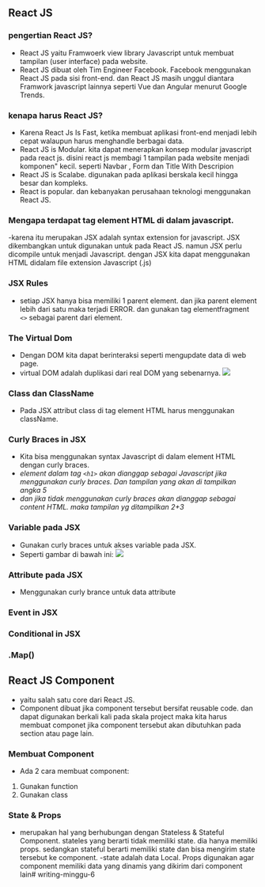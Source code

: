 ## React JS
### pengertian React JS?
- React JS yaitu Framwoerk view library Javascript untuk membuat tampilan (user interface) pada website.
- React JS dibuat oleh Tim Engineer Facebook. Facebook menggunakan React JS pada sisi front-end. dan React JS masih unggul diantara Framwork javascript lainnya seperti Vue dan Angular menurut Google Trends.
### kenapa harus React JS?
- Karena React Js Is Fast, ketika membuat aplikasi front-end menjadi lebih cepat walaupun harus menghandle berbagai data.
- React JS is Modular. kita dapat menerapkan konsep modular javascript pada react js. disini react js membagi 1 tampilan pada website menjadi komponen" kecil. seperti Navbar , Form dan Title With Descripion
- React JS is Scalabe. digunakan pada aplikasi berskala kecil hingga besar dan kompleks.
- React is popular. dan kebanyakan perusahaan teknologi menggunakan React JS.
### Mengapa terdapat tag element HTML di dalam javascript.
-karena itu merupakan
JSX adalah syntax extension for javascript. JSX dikembangkan untuk digunakan untuk pada React JS. namun JSX perlu dicompile untuk menjadi Javascript. dengan JSX kita dapat menggunakan HTML didalam file extension Javascript (.js)
### JSX Rules
- setiap JSX hanya bisa memiliki 1 parent element. dan jika parent element lebih dari satu maka terjadi ERROR.
dan gunakan tag elementfragment ```<>``` sebagai parent dari element.
### The Virtual Dom
- Dengan DOM kita dapat berinteraksi seperti mengupdate data di web page.
- virtual DOM adalah duplikasi dari real DOM yang sebenarnya.
![](Screenshot%20(18).png)
### Class dan ClassName
- Pada JSX attribut class di tag element HTML harus menggunakan className.
### Curly Braces in JSX
- Kita bisa menggunakan syntax Javascript di dalam element HTML dengan curly braces.
- *element dalam tag ``` <h1> ``` akan dianggap sebagai Javascript jika menggunakan curly braces. Dan tampilan yang akan di tampilkan angka 5*
- *dan jika tidak menggunakan curly braces akan dianggap sebagai content HTML. maka tampilan yg ditampilkan 2+3*
### Variable pada JSX
- Gunakan curly braces untuk akses variable pada JSX.
- Seperti gambar di bawah ini:
![](Screenshot%20(24).png)
### Attribute pada JSX
- Menggunakan curly brance untuk data attribute
### Event in JSX
### Conditional in JSX
### .Map()

## React JS Component
- yaitu salah satu core dari React JS.
- Component dibuat jika component tersebut bersifat reusable code. dan dapat digunakan berkali kali pada skala project maka kita harus membuat componet jika component tersebut akan dibutuhkan pada section atau page lain.
### Membuat Component
- Ada 2 cara membuat component:
1. Gunakan function
2. Gunakan class
### State & Props
- merupakan hal yang berhubungan dengan Stateless & Stateful Component. stateles yang berarti tidak memiliki state. dia hanya memiliki props. sedangkan stateful berarti memiliki state dan bisa mengirim state tersebut ke component. 
-state adalah data Local. Props digunakan agar component memiliki data yang dinamis yang dikirim dari component lain# writing-minggu-6
